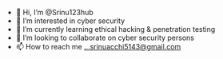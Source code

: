 - 👋 Hi, I’m @Srinu123hub
- 👀 I’m interested in cyber security
- 🌱 I’m currently learning ethical hacking & penetration testing
- 💞️ I’m looking to collaborate on cyber security persons
- 📫 How to reach me ...srinuacchi5143@gmail.com

<!---
Srinu123hub/Srinu123hub is a ✨ special ✨ repository because its `README.md` (this file) appears on your GitHub profile.
You can click the Preview link to take a look at your changes.
--->
